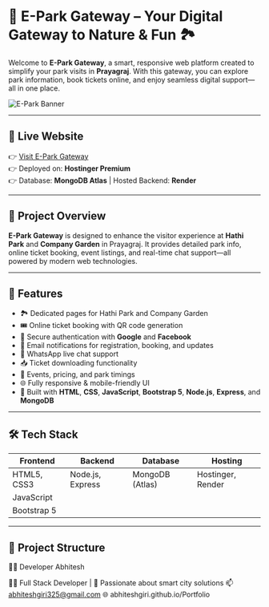 # 🌳 E-Park Gateway – Your Digital Gateway to Nature & Fun 🏞️

Welcome to **E-Park Gateway**, a smart, responsive web platform created to simplify your park visits in **Prayagraj**. With this gateway, you can explore park information, book tickets online, and enjoy seamless digital support—all in one place.

![E-Park Banner](https://e-park-gateway.onrender.com/) <!-- Replace with actual banner if available -->

---

## 🔗 Live Website

👉 [Visit E-Park Gateway](https://e-park-gateway.onrender.com/)  
👉 Deployed on: **Hostinger Premium**  
👉 Database: **MongoDB Atlas** | Hosted Backend: **Render**

---

## 🎯 Project Overview

**E-Park Gateway** is designed to enhance the visitor experience at **Hathi Park** and **Company Garden** in Prayagraj. It provides detailed park info, online ticket booking, event listings, and real-time chat support—all powered by modern web technologies.

---

## 🚀 Features

- 🏞️ Dedicated pages for Hathi Park and Company Garden
- 🎟️ Online ticket booking with QR code generation
- 🔐 Secure authentication with **Google** and **Facebook**
- 📨 Email notifications for registration, booking, and updates
- 💬 WhatsApp live chat support
- 📥 Ticket downloading functionality
- 📅 Events, pricing, and park timings
- 🌐 Fully responsive & mobile-friendly UI
- 🎨 Built with **HTML**, **CSS**, **JavaScript**, **Bootstrap 5**, **Node.js**, **Express**, and **MongoDB**

---

## 🛠️ Tech Stack

| Frontend         | Backend          | Database         | Hosting           |
|------------------|------------------|------------------|--------------------|
| HTML5, CSS3      | Node.js, Express | MongoDB (Atlas)  | Hostinger, Render  |
| JavaScript       |                  |                  |                    |
| Bootstrap 5      |                  |                  |                    |

---

## 📂 Project Structure



👨‍💻 Developer Abhitesh

🧑‍💻 Full Stack Developer | 🚀 Passionate about smart city solutions
📫 abhiteshgiri325@gmail.com
🌐 abhiteshgiri.github.io/Portfolio